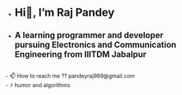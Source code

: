 - <h1>Hi👋, I’m Raj Pandey</h1>
- <h2>A learning programmer and developer pursuing Electronics and Communication Engineering from IIITDM Jabalpur</h2>
<br>
- 📫 How to reach me ??  pandeyraj969@gmail.com
<br> 
- ⚡ humor and algorithms

<!---
rajjpandeyy/rajjpandeyy is a ✨ special ✨ repository because its `README.md` (this file) appears on your GitHub profile.
You can click the Preview link to take a look at your changes.
--->
